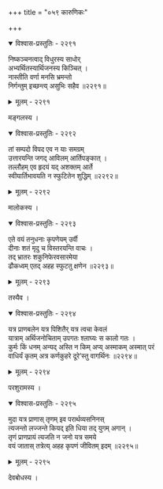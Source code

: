 +++
title = "०५९ कारुणिकः"

+++



<details open><summary>विश्वास-प्रस्तुतिः - २२९१</summary>

निष्कञ्चनत्वाद् विधुरस्य साधोर्  
अभ्यर्थितस्यार्थिजनस्य किञ्चित् ।  
नास्तीति वर्णा मनसि भ्रमन्तो  
निर्गन्तुम् इच्छन्त्य् असुभिः सहैव ॥२२९१॥
</details>

<details><summary>मूलम् - २२९१</summary>

निष्कञ्चनत्वाद् विधुरस्य साधोर्  
अभ्यर्थितस्यार्थिजनस्य किञ्चित् ।  
नास्तीति वर्णा मनसि भ्रमन्तो  
निर्गन्तुम् इच्छन्त्य् असुभिः सहैव ॥२२९१॥
</details>


मङ्गलस्य ।  



<details open><summary>विश्वास-प्रस्तुतिः - २२९२</summary>

तां सम्पदो विपद एव न याः समग्रम्  
उत्तारयन्ति जगद् आविलम् आर्तिपङ्कात् ।  
तल्लौहम् एव हृदयं यद् अशक्तम् आर्ते  
स्वीयार्तिभावयति न स्फुटितेन शुद्धिम् ॥२२९२॥
</details>

<details><summary>मूलम् - २२९२</summary>

तां सम्पदो विपद एव न याः समग्रम्  
उत्तारयन्ति जगद् आविलम् आर्तिपङ्कात् ।  
तल्लौहम् एव हृदयं यद् अशक्तम् आर्ते  
स्वीयार्तिभावयति न स्फुटितेन शुद्धिम् ॥२२९२॥
</details>


मालोकस्य ।  



<details open><summary>विश्वास-प्रस्तुतिः - २२९३</summary>

एते वयं तनुधनाः कृपणेयम् उर्वी  
दीनाः शतं मृदु च विस्तरयन्ति वाचः ।  
तद् भ्रातरः शकुनिफेरवसारमेया  
ढौकध्वम् एतद् अहह स्फुटतु क्षणेन ॥२२९३॥
</details>

<details><summary>मूलम् - २२९३</summary>

एते वयं तनुधनाः कृपणेयम् उर्वी  
दीनाः शतं मृदु च विस्तरयन्ति वाचः ।  
तद् भ्रातरः शकुनिफेरवसारमेया  
ढौकध्वम् एतद् अहह स्फुटतु क्षणेन ॥२२९३॥
</details>


तस्यैव ।  



<details open><summary>विश्वास-प्रस्तुतिः - २२९४</summary>

यत्र प्राणबलेन यत्र पिशितैर् यत्र त्वचा केवलं  
यात्राम् अर्थिजनोचिताम् उपगतः श्लाघ्यः स कालो गतः ।  
कुर्मः किं धनम् अन्यद् अस्ति न किम् अप्य् अस्माकम् अस्मात् परं  
वाधिर्यं कृतम् अत्र कर्णकुहरे दूरे’स्तु वागर्थिनः ॥२२९४॥
</details>

<details><summary>मूलम् - २२९४</summary>

यत्र प्राणबलेन यत्र पिशितैर् यत्र त्वचा केवलं  
यात्राम् अर्थिजनोचिताम् उपगतः श्लाघ्यः स कालो गतः ।  
कुर्मः किं धनम् अन्यद् अस्ति न किम् अप्य् अस्माकम् अस्मात् परं  
वाधिर्यं कृतम् अत्र कर्णकुहरे दूरे’स्तु वागर्थिनः ॥२२९४॥
</details>


परशुरामस्य ।  



<details open><summary>विश्वास-प्रस्तुतिः - २२९५</summary>

मुदा यत्र प्राणास् तृणम् इव परार्थव्यसनिनस्  
त्यजन्तो लज्जन्ते कियद् इति धिया तद् युगम् अगान् ।  
तृणं प्राणप्रायं त्यजति न जनो यत्र समये  
वयं जातास् तत्रेत्य् अहह कृपणं जीवितम् इदम् ॥२२९५॥
</details>

<details><summary>मूलम् - २२९५</summary>

मुदा यत्र प्राणास् तृणम् इव परार्थव्यसनिनस्  
त्यजन्तो लज्जन्ते कियद् इति धिया तद् युगम् अगान् ।  
तृणं प्राणप्रायं त्यजति न जनो यत्र समये  
वयं जातास् तत्रेत्य् अहह कृपणं जीवितम् इदम् ॥२२९५॥
</details>


देवबोधस्य ।  

